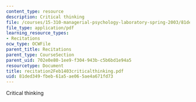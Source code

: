 ```yaml
---
content_type: resource
description: Critical thinking
file: /courses/15-310-managerial-psychology-laboratory-spring-2003/81ded349fbeb61a5ae065ae4a671fd73_recitation2Feb1403criticalthinking.pdf
file_type: application/pdf
learning_resource_types:
- Recitations
ocw_type: OCWFile
parent_title: Recitations
parent_type: CourseSection
parent_uid: 702e0e80-1ee9-f304-943b-c5b6bd1e94a5
resourcetype: Document
title: recitation2Feb1403criticalthinking.pdf
uid: 81ded349-fbeb-61a5-ae06-5ae4a671fd73
---
```

Critical thinking

